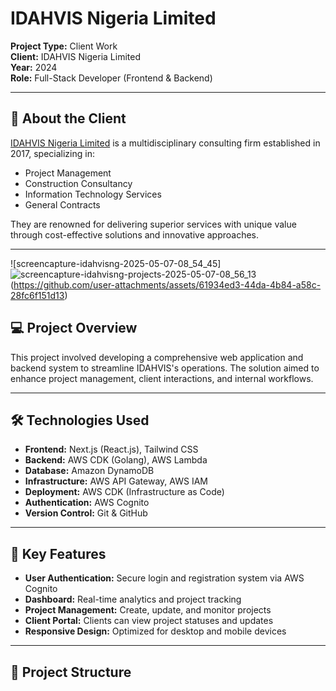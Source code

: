 # IDAHVIS Nigeria Limited 

**Project Type:** Client Work  
**Client:** IDAHVIS Nigeria Limited  
**Year:** 2024  
**Role:** Full-Stack Developer (Frontend & Backend)

---

## 🏢 About the Client

[IDAHVIS Nigeria Limited](#) is a multidisciplinary consulting firm established in 2017, specializing in:

- Project Management
- Construction Consultancy
- Information Technology Services
- General Contracts

They are renowned for delivering superior services with unique value through cost-effective solutions and innovative approaches.

---
![screencapture-idahvisng-2025-05-07-08_54_45]![screencapture-idahvisng-projects-2025-05-07-08_56_13](https://github.com/user-attachments/assets/030ea691-237f-4318-bd8b-cd32ff386fad)
(https://github.com/user-attachments/assets/61934ed3-44da-4b84-a58c-28fc6f151d13)

## 💻 Project Overview

This project involved developing a comprehensive web application and backend system to streamline IDAHVIS's operations. The solution aimed to enhance project management, client interactions, and internal workflows.

---

## 🛠️ Technologies Used

- **Frontend:** Next.js (React.js), Tailwind CSS
- **Backend:** AWS CDK (Golang), AWS Lambda
- **Database:** Amazon DynamoDB
- **Infrastructure:** AWS API Gateway, AWS IAM
- **Deployment:** AWS CDK (Infrastructure as Code)
- **Authentication:** AWS Cognito
- **Version Control:** Git & GitHub

---

## 🔑 Key Features

- **User Authentication:** Secure login and registration system via AWS Cognito
- **Dashboard:** Real-time analytics and project tracking
- **Project Management:** Create, update, and monitor projects
- **Client Portal:** Clients can view project statuses and updates
- **Responsive Design:** Optimized for desktop and mobile devices

---

## 📁 Project Structure

